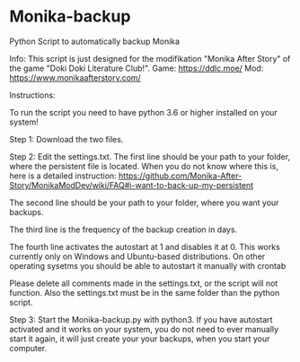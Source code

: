 # Monika-backup
Python Script to automatically backup Monika

Info:
This script is just designed for the modifikation "Monika After Story" of the game "Doki Doki Literature Club!".
Game: https://ddlc.moe/
Mod: https://www.monikaafterstory.com/


Instructions:

To run the script you need to have python 3.6 or higher installed on your system!

Step 1:
Download the two files.

Step 2:
Edit the settings.txt.
The first line should be your path to your folder, where the persistent file is located.
When you do not know where this is, here is a detailed instruction: https://github.com/Monika-After-Story/MonikaModDev/wiki/FAQ#i-want-to-back-up-my-persistent

The second line should be your path to your folder, where you want your backups.

The third line is the frequency of the backup creation in days.

The fourth line activates the autostart at 1 and disables it at 0.
This works currently only on Windows and Ubuntu-based distributions.
On other operating sysetms you should be able to autostart it manually with crontab 

Please delete all comments made in the settings.txt, or the script will not function.
Also the settings.txt must be in the same folder than the python script.

Step 3:
Start the Monika-backup.py with python3.
If you have autostart activated and it works on your system, you do not need to ever manually start it again, it will just create your your backups, when you start your computer.
